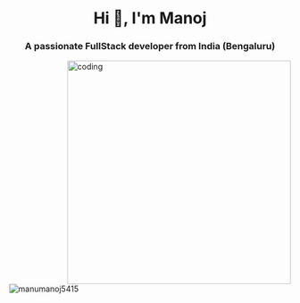 
              


<h1 align="center">Hi 👋, I'm Manoj</h1>
<h3 align="center">A  passionate FullStack developer from India (Bengaluru)</h3>    

<img align="right" alt="coding" width="400" src="https://user-images.githubusercontent.com/55389276/140866485-8fb1c876-9a8f-4d6a-98dc-08c4981eaf70.gif">

<p align="left"> <img src="https://komarev.com/ghpvc/?username=vishwajeet14all&label=Profile%20views&color=0e75b6&style=flat" alt="manumanoj5415" /> </p>

<p align="left"> <a href="https://twitter.com/" target="blank"><img src="[https://img.shields.io/twitter/follow/?logo=twitter&style=for-the-badge](https://giphy.com/gifs/programmer-p4NLw3I4U0idi)" alt="" /></a> </p>
                  

